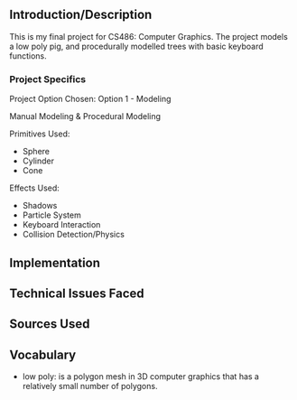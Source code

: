 ## Introduction/Description
This is my final project for CS486: Computer Graphics. The project models a low poly pig, and procedurally modelled trees with basic keyboard functions.

### Project Specifics
Project Option Chosen: Option 1 - Modeling

Manual Modeling & Procedural Modeling

Primitives Used:
* Sphere
* Cylinder
* Cone

Effects Used:
* Shadows
* Particle System
* Keyboard Interaction
* Collision Detection/Physics

## Implementation

## Technical Issues Faced

## Sources Used

## Vocabulary
* low poly: is a polygon mesh in 3D computer graphics that has a relatively small number of polygons.
